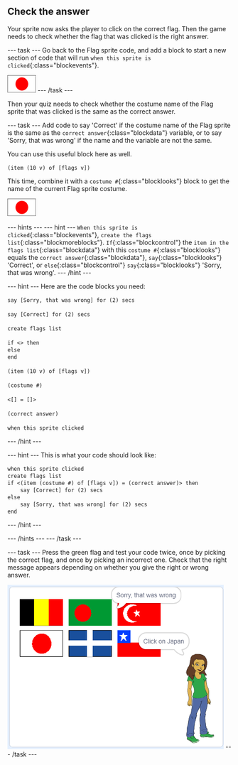 ## Check the answer

Your sprite now asks the player to click on the correct flag. Then the game needs to check whether the flag that was clicked is the right answer.

--- task ---
Go back to the Flag sprite code, and add a block to start a new section of code that will run `when this sprite is clicked`{:class="blockevents"}.

![Flag sprite](images/flag-sprite.png)
--- /task ---

Then your quiz needs to check whether the costume name of the Flag sprite that was clicked is the same as the correct answer.

--- task ---
Add code to say 'Correct' if the costume name of the Flag sprite is the same as the `correct answer`{:class="blockdata"} variable, or to say 'Sorry, that was wrong' if the name and the variable are not the same.

You can use this useful block here as well.

```blocks
(item (10 v) of [flags v])
```

This time, combine it with a `costume #`{:class="blocklooks"} block to get the name of the current Flag sprite costume.

![Flag sprite](images/flag-sprite.png)

--- hints ---
--- hint ---
`When this sprite is clicked`{:class="blockevents"}, `create the flags list`{:class="blockmoreblocks"}. `If`{:class="blockcontrol"} the `item in the flags list`{:class="blockdata"} with this `costume #`{:class="blocklooks"} equals the `correct answer`{:class="blockdata"}, `say`{:class="blocklooks"} 'Correct', or `else`{:class="blockcontrol"} `say`{:class="blocklooks"} 'Sorry, that was wrong'.
--- /hint ---

--- hint ---
Here are the code blocks you need:

```blocks
say [Sorry, that was wrong] for (2) secs

say [Correct] for (2) secs

create flags list

if <> then
else
end

(item (10 v) of [flags v])

(costume #)

<[] = []>

(correct answer)

when this sprite clicked
```
--- /hint ---

--- hint ---
This is what your code should look like:

```blocks
when this sprite clicked
create flags list
if <(item (costume #) of [flags v]) = (correct answer)> then
    say [Correct] for (2) secs
else
    say [Sorry, that was wrong] for (2) secs
end
```
--- /hint ---

--- /hints ---
--- /task ---

--- task ---
Press the green flag and test your code twice, once by picking the correct flag, and once by picking an incorrect one. Check that the right message appears depending on whether you give the right or wrong answer.

![Click on the flag](images/click-on-flag.png)
--- /task ---
